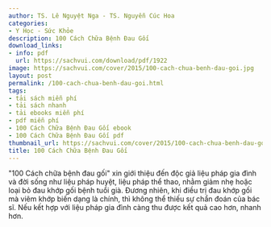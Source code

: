 ```yaml
---
author: TS. Lê Nguyệt Nga - TS. Nguyễn Cúc Hoa
categories:
- Y Học - Sức Khỏe
description: 100 Cách Chữa Bệnh Đau Gối
download_links:
- info: pdf
  url: https://sachvui.com/download/pdf/1922
image: https://sachvui.com/cover/2015/100-cach-chua-benh-dau-goi.jpg
layout: post
permalink: /100-cach-chua-benh-dau-goi.html
tags:
- tải sách miễn phí
- tải sách nhanh
- tải ebooks miễn phí
- pdf miễn phí
- 100 Cách Chữa Bệnh Đau Gối ebook
- 100 Cách Chữa Bệnh Đau Gối pdf
thumbnail_url: https://sachvui.com/cover/2015/100-cach-chua-benh-dau-goi.jpg
title: 100 Cách Chữa Bệnh Đau Gối
---
```


 <div class="item-desc text-justify"> <p>"100 Cách chữa bệnh đau gối" xin giới thiệu đến độc giả liệu pháp gia đình và đời sống như liệu pháp huyệt, liệu pháp thể thao, nhằm giảm nhẹ hoặc loại bỏ đau khớp gối bệnh tuổi già. Đương nhiên, khi điều trị đau khớp gối mà viêm khớp biến dạng là chính, thì không thể thiếu sự chẩn đoán của bác sĩ. Nếu kết hợp với liệu pháp gia đình càng thu được kết quả cao hơn, nhanh hơn.</p> </div>